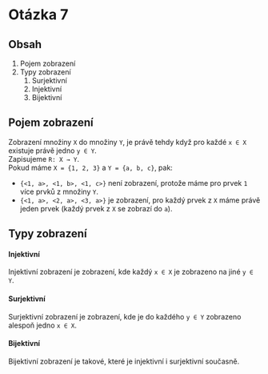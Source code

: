 # Otázka 7
## Obsah
1. Pojem zobrazení
2. Typy zobrazení
   1. Surjektivní
   2. Injektivní
   3. Bijektivní

## Pojem zobrazení
Zobrazení množiny `X` do množiny `Y`, je právě tehdy když pro každé `x ∈ X` existuje právě jedno `y ∈ Y`.<br>
Zapisujeme `R: X → Y`.<br>
Pokud máme `X = {1, 2, 3}` a `Y = {a, b, c}`, pak:
- `{<1, a>, <1, b>, <1, c>}` není zobrazení, protože máme pro prvek `1` více prvků z množiny `Y`.
- `{<1, a>, <2, a>, <3, a>}` je zobrazení, pro každý prvek z `X` máme právě jeden prvek (každý prvek z `X` se zobrazí do `a`).

## Typy zobrazení
#### Injektivní
Injektivní zobrazení je zobrazení, kde každý `x ∈ X` je zobrazeno na jiné `y ∈ Y`.
#### Surjektivní
Surjektivní zobrazení je zobrazení, kde je do každého `y ∈ Y` zobrazeno alespoň jedno `x ∈ X`.
#### Bijektivní
Bijektivní zobrazení je takové, které je injektivní i surjektivní současně.
